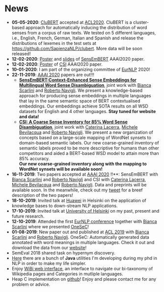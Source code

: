 # News
- **05-05-2020**: [CluBERT](https://github.com/SapienzaNLP/clubert) accepted at [ACL2020](https://acl2020.org/). CluBERT is a 
cluster-based approach for automatically inducing the distribution of word senses from a corpus of raw texts.
We tested on 5 different languages, i.e., English, French, German, Italian and Spanish and release the distributions
of lexemes in the test sets at https://github.com/SapienzaNLP/clubert. 
More data will be soon released!
- **12-02-2020**: [Poster](papers/SensEmBERT_aaai2020_poster.pdf) and [slides](papers/SensEmBERT_aaai2020_slides.pdf) of [SensEmBERT](papers/scarlini_etal_aaai2020.pdf) AAAI2020 paper.
- **12-02-2020**: [Poster](papers/csi_aaai2020_poster.pdf) of [CSI](papers/lacerra_etal_aaai2020.pdf) AAAI2020 paper.
- **10-01-2020**: I am part of the organizing committee of [EurNLP](https://www.eurnlp.org/) 2020!
- **22-11-2019**: [AAAI 2020](https://aaai.org/Conferences/AAAI-20/) papers are out!!!
  - [**SensEmBERT:Context-Enhanced Sense Embeddings for Multilingual Word Sense Disambiguation**](papers/scarlini_etal_aaai2020.pdf), joint work with [Bianca Scarlini](https://twitter.com/biancascarlini)
  and [Roberto Navigli](wwwusers.di.uniroma1.it/~navigli). We present a knowledge-based approach for producing sense embeddings in multiple languages that lay in the same semantic space of BERT contextualised embeddings.
  Our embeddings achieve SOTA results on all WSD datasets for English and 4 other languages. **Stay tuned for website and data!**
  - [**CSI: A Coarse Sense Inventory for 85% Word Sense Disambiguation**](papers/lacerra_etal_aaai2020.pdf), joint work with [Caterina Lacerra](https://twitter.com/CaterinaLac), 
  [Michele Bevilacqua](https://twitter.com/MicheleBevila20) and [Roberto Navigli](wwwusers.di.uniroma1.it/~navigli). 
  We present a new organization of concepts based on a large-scale mapping of WordNet synsets to domain-based semantic labels. Our new coarse-grained 
  inventory of semantic labels proved to be more descriptive for humans than other competitors and aided a BERT-based WSD model to attain more than 85% accuracy.  
  **Our new coarse-grained inventory along with the mapping to WordNet synsets will be available soon!**
- **16-11-2019**: Two papers accepted at [AAAI 2020](https://aaai.org/Conferences/AAAI-20/) !!**: SensEmBERT with [Bianca Scarlini](https://twitter.com/biancascarlini)
and [Roberto Navigli](wwwusers.di.uniroma1.it/~navigli) and CSI with [Caterina Lacerra](https://twitter.com/CaterinaLac), [Michele Bevilacqua](https://twitter.com/MicheleBevila20) 
and [Roberto Navigli](wwwusers.di.uniroma1.it/~navigli). Data and preprints will be available soon. In the meanwhile, check out my [tweet](https://twitter.com/pasini_t/status/1193692057795203072) for a breef description
of the two papers!  
- **18-10-2019**: Invited talk at [Huawei](https://www.huawei.com/en/about-huawei/corporate-information/research-development) in Helsinki on the application of knowledge bases to down-stream NLP applications.
- **17-10-2019**: Invited talk at [University of Helsinki](https://www.helsinki.fi/en) on my past, present and future research.
- **12-10-2019**: Attended the first [EurNLP conference](https://www.eurnlp.org/) together with [Bianca Scarlini](https://twitter.com/biancascarlini) where we presented [OneSeC](http://trainomatic.org/onesec)!
- **01-08-2019**: New paper out and published at [ACL 2019](http://www.acl2019.org/EN/index.xhtml) with [Bianca Scarlini](https://twitter.com/biancascarlini) and [Roberto Navigli](wwwusers.di.uniroma1.it/~navigli). OneSeC: Automatically generated data annotated with word meanings in multiple languages. Check it out and download the data from our [website](http://www.trainomatic.org/onesec)!
- SemEval 2018 shared task on hypernym discovery.
- [Here](https://gitlab.com/p-tommaso/LCLUtilities/tree/master) there are a bunch of **Java** utilities I'm developing during my phd in NLP in order to make my life simpler.
- Enjoy [WiBi web interface](http://www.wibitaxonomy.org/), an interface to navigate our bi-taxonomy of Wikipedia pages and Categories in mutliple languages.
- Heap C implementation on [github](https://github.com/pasinit/CHeap)! Enjoy and please contact me for any problem or advice.